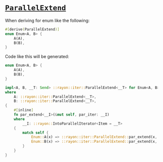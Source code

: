 # [`ParallelExtend`](https://docs.rs/rayon/1/rayon/iter/trait.ParallelExtend.html)

When deriving for enum like the following:

```rust
#[derive(ParallelExtend)]
enum Enum<A, B> {
    A(A),
    B(B),
}
```

Code like this will be generated:

```rust
enum Enum<A, B> {
    A(A),
    B(B),
}

impl<A, B, __T: Send> ::rayon::iter::ParallelExtend<__T> for Enum<A, B>
where
    A: ::rayon::iter::ParallelExtend<__T>,
    B: ::rayon::iter::ParallelExtend<__T>,
{
    #[inline]
    fn par_extend<__I>(&mut self, par_iter: __I)
    where
        __I: ::rayon::IntoParallelIterator<Item = __T>
    {
        match self {
            Enum::A(x) => ::rayon::iter::ParallelExtend::par_extend(x, par_iter),
            Enum::B(x) => ::rayon::iter::ParallelExtend::par_extend(x, par_iter),
        }
    }
}
```
